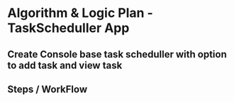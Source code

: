# Algorithm & Logic Plan - TaskScheduller App

## Create Console base task scheduller with  option to add task and view task

## Steps / WorkFlow

<!--  
1. 1st interface uses switch statement to determine what user want to do either AddTask or ViewTask
    
2. Add Tasks
        |- Prompt task name
        |- Prompt task description
        |- Prompt start date 
        |- Prompt end date
        |- Auto Generate a coulumn for status which by default is incomplete
        |- Include a checkbox to tick if task is completed.

3. SaveToFile()
4. ViewTask()
5. if a file with same name is added, do not accept it(validation/Verification)
6. If possible perfom full CRUD operation on it  

-->
